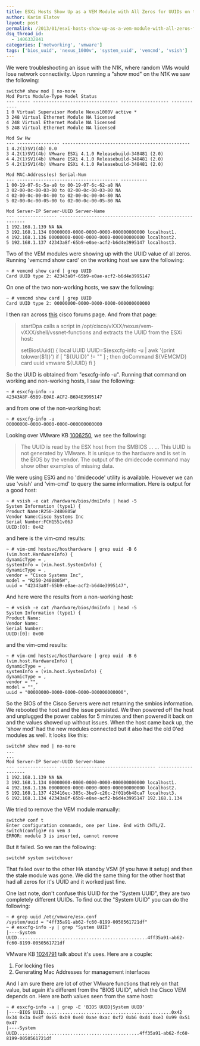 ```yaml
---
title: ESXi Hosts Show Up as a VEM Module with All Zeros for UUIDs on the Nexus 1000v
author: Karim Elatov
layout: post
permalink: /2013/01/esxi-hosts-show-up-as-a-vem-module-with-all-zeros-for-uuids-on-the-nexus-1000v/
dsq_thread_id:
  - 1406332841
categories: ['networking', 'vmware']
tags: ['bios_uuid', 'nexus_1000v', 'system_uuid', 'vemcmd', 'vsish']
---
```


We were troubleshooting an issue with the N1K, where random VMs would lose network connectivity. Upon running a "show mod" on the N1K we saw the following:


	switch# show mod | no-more
	Mod Ports Module-Type Model Status
	--- ----- -------------------------------- ------------------ ------------
	1 0 Virtual Supervisor Module Nexus1000V active *
	3 248 Virtual Ethernet Module NA licensed
	4 248 Virtual Ethernet Module NA licensed
	5 248 Virtual Ethernet Module NA licensed

	Mod Sw Hw
	--- ---------------- ------------------------------------------------
	1 4.2(1)SV1(4b) 0.0
	3 4.2(1)SV1(4b) VMware ESXi 4.1.0 Releasebuild-348481 (2.0)
	4 4.2(1)SV1(4b) VMware ESXi 4.1.0 Releasebuild-348481 (2.0)
	5 4.2(1)SV1(4b) VMware ESXi 4.1.0 Releasebuild-348481 (2.0)

	Mod MAC-Address(es) Serial-Num
	--- -------------------------------------- ----------
	1 00-19-07-6c-5a-a8 to 00-19-07-6c-62-a8 NA
	3 02-00-0c-00-03-00 to 02-00-0c-00-03-80 NA
	4 02-00-0c-00-04-00 to 02-00-0c-00-04-80 NA
	5 02-00-0c-00-05-00 to 02-00-0c-00-05-80 NA

	Mod Server-IP Server-UUID Server-Name
	--- --------------- ------------------------------------ --------------------
	1 192.168.1.139 NA NA
	3 192.168.1.134 00000000-0000-0000-0000-000000000000 localhost1.
	4 192.168.1.136 00000000-0000-0000-0000-000000000000 localhost2.
	5 192.168.1.137 42343a8f-65b9-e0ae-acf2-b6d4e3995147 localhost3.


Two of the VEM modules were showing up with the UUID value of all zeros. Running 'vemcmd show card' on the working host we saw the following:


	~ # vemcmd show card | grep UUID
	Card UUID type 2: 42343a8f-65b9-e0ae-acf2-b6d4e3995147


On one of the two non-working hosts, we saw the following:


	~ # vemcmd show card | grep UUID
	Card UUID type 2: 00000000-0000-0000-0000-000000000000


I then ran across [this](https://supportforums.cisco.com/thread/2166139) cisco forums page. And from that page:

> startDpa calls a script in /opt/cisco/vXXX/nexus/vem-vXXX/shell/vssnet-functions and extracts the UUID from the ESXi host:
>
> setBiosUuid()
> {
> local UUID
> UUID=$(esxcfg-info -u | awk '{print tolower($1)}')
> if [ "${UUID}" != "" ] ; then
> doCommand ${VEMCMD} card uuid vmware ${UUID}
> fi
> }

So the UUID is obtained from "esxcfg-info -u". Running that command on working and non-working hosts, I saw the following:


	~ # esxcfg-info -u
	42343A8F-65B9-E0AE-ACF2-B6D4E3995147


and from one of the non-working host:


	~ # esxcfg-info -u
	00000000-0000-0000-0000-000000000000


Looking over VMware KB [1006250](http://kb.vmware.com/kb/1006250), we see the following:

> The UUID is read by the ESX host from the SMBIOS
> ...
> ...
> This UUID is not generated by VMware. It is unique to the hardware and is set in the BIOS by the vendor. The output of the dmidecode command may show other examples of missing data.

We were using ESXi and no 'dmidecode' utility is available. However we can use 'vsish' and 'vim-cmd' to query the same information. Here is output for a good host:


	~ # vsish -e cat /hardware/bios/dmiInfo | head -5
	System Information (type1) {
	Product Name:R250-2480805W
	Vendor Name:Cisco Systems Inc
	Serial Number:FCH1551v06J
	UUID:[0]: 0x42


and here is the vim-cmd results:


	~ # vim-cmd hostsvc/hosthardware | grep uuid -B 6
	(vim.host.HardwareInfo) {
	dynamicType = ,
	systemInfo = (vim.host.SystemInfo) {
	dynamicType = ,
	vendor = "Cisco Systems Inc",
	model = "R250-2480805W",
	uuid = "42343a8f-65b9-e0ae-acf2-b6d4e3995147",


And here were the results from a non-working host:


	~ # vsish -e cat /hardware/bios/dmiInfo | head -5
	System Information (type1) {
	Product Name:
	Vendor Name:
	Serial Number:
	UUID:[0]: 0x00


and the vim-cmd results:


	~ # vim-cmd hostsvc/hosthardware | grep uuid -B 6
	(vim.host.HardwareInfo) {
	dynamicType = ,
	systemInfo = (vim.host.SystemInfo) {
	dynamicType = ,
	vendor = "",
	model = "",
	uuid = "00000000-0000-0000-0000-000000000000",


So the BIOS of the Cisco Servers were not returning the smbios information. We rebooted the host and the issue persisted. We then powered off the host and unplugged the power cables for 5 minutes and then powered it back on and the values showed up without issues. When the host came back up, the 'show mod' had the new modules connected but it also had the old 0'ed modules as well. It looks like this:


	switch# show mod | no-more
	...
	...
	Mod Server-IP Server-UUID Server-Name
	--- --------------- ------------------------------------ --------------------
	1 192.168.1.139 NA NA
	3 192.168.1.134 00000000-0000-0000-0000-000000000000 localhost1.
	4 192.168.1.136 00000000-0000-0000-0000-000000000000 localhost2.
	5 192.168.1.137 423416ec-385c-3be9-c26c-2f01b6b48ca7 localhost3.
	6 192.168.1.134 42343a8f-65b9-e0ae-acf2-b6d4e3995147 192.168.1.134


We tried to remove the VEM module manually:


	switch# conf t
	Enter configuration commands, one per line. End with CNTL/Z.
	switch(config)# no vem 3
	ERROR: module 3 is inserted, cannot remove


But it failed. So we ran the following:


	switch# system switchover


That failed over to the other HA standby VSM (if you have it setup) and then the stale module was gone. We did the same thing for the other host that had all zeros for it's UUID and it worked just fine.

One last note, don't confuse this UUID for the "System UUID", they are two completely different UUIDs. To find out the "System UUID" you can do the following:


	~ # grep uuid /etc/vmware/esx.conf
	/system/uuid = "4ff35a91-ab62-fc60-8199-0050561721df"
	~ # esxcfg-info -y | grep "System UUID"
	|----System UUID.................................................4ff35a91-ab62-fc60-8199-0050561721df


VMware KB [1024791](http://kb.vmware.com/kb/1008728) talk about it's uses. Here are a couple:

1.  For locking files
2.  Generating Mac Addresses for management interfaces

And I am sure there are lot of other VMware functions that rely on that value, but again it's different from the "BIOS UUID", which the Cisco VEM depends on. Here are both values seen from the same host:


	~ # esxcfg-info -a | grep -E 'BIOS UUID|System UUID'
	|----BIOS UUID................................................0x42 0x34 0x3a 0x8f 0x65 0xb9 0xe0 0xae 0xac 0xf2 0xb6 0xd4 0xe3 0x99 0x51 0x47
	|----System UUID..............................................4ff35a91-ab62-fc60-8199-0050561721df


